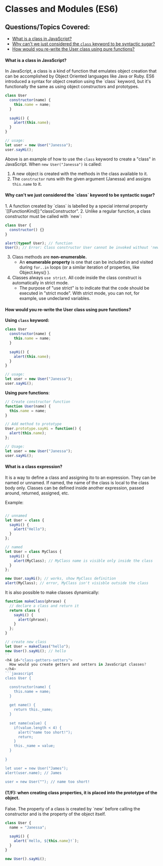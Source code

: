 # Classes and Modules (ES6)

## Questions/Topics Covered:
- [What is a class in JavaScript?](#class)
- [Why can't we just considered the `class` keyword to be syntactic sugar?](#class-syntactic-sugar)
- [How would you re-write the User class using pure functions?](#class-prototype)

<h4 id="class">
  What is a class in JavaScript?
</h4>
In JavaScript, a class is a kind of function that emulates object creation that can be accomplished by Object Oriented languages like Java or Ruby. ES6 introduced a syntax for object creation using the `class` keyword, but it's functionally the same as using object constructors and prototypes. 

```javascript
class User
  constructor(name) {
    this.name = name;
  }
  
  sayHi() {
    alert(this.name);
  }
}

// usage:
let user = new User("Janessa");
user.sayHi();
```

Above is an example of how to use the `class` keyword to create a "class" in JavaScript. When `new User("Janessa")` is called:
1. A new object is created with the methods in the class available to it.
2. The `constructor` runs with the given argument (Janessa) and assigns `this.name` to it.

<h4 id="class-syntactic-sugar">
  Why can't we just considered the `class` keyword to be syntactic sugar?
</h4>
1. A function created by `class` is labelled by a special internal property `[[FunctionKind]]:"classConstructor".
2. Unlike a regular function, a class constructor must be called with `new`:

```javascript
class User {
  constructor() {}
}

alert(typeof User); // function
User(); // Error: Class constructor User cannot be invoked without 'new'
```
3. Class methods are **non-enumerable.**
   - An **enumerable property** is one that can be included in and visited during `for..in` loops (or a similar iteration of properties, like Object.keys() ).
4. Classes always `use strict`. All code inside the class construct is automatically in strict mode. 
    - The purpose of "use strict" is to indicate that the code should be executed in "strict mode". With strict mode, you can not, for example, use undeclared variables.
    
<h4 id="class-prototype">
  How would you re-write the User class using pure functions?
</h4>

**Using `class` keyword:**
```javascript
class User
  constructor(name) {
    this.name = name;
  }
  
  sayHi() {
    alert(this.name);
  }
}

// usage:
let user = new User("Janessa");
user.sayHi();
```

**Using pure functions**:
```javascript
// Create constructor function
function User(name) {
  this.name = name;
}

// Add method to prototype
User.prototype.sayHi = function() {
  alert(this.name);
};

// Usage:
let user = new User("Janessa");
user.sayHi();
```

<h4 id="class-expression">
  What is a class expression?
</h4>
It is a way to define a class and assigning ito to an expression. They can be named or unnamed. If named, the name of the class is local to the class body only. Classes can be defined inside another expression, passed around, returned, assigned, etc.

Example:
```javascript

// unnamed
let User = class {
  sayHi() {
    alert("Hello");
  }
};

// named
let User = class MyClass {
  sayHi() {
    alert(MyClass); // MyClass name is visible only inside the class
  }
};

new User.sayHi(); // works, show MyClass definition
alert(MyClass); // error, MyClass isn't visisble outside the class
```
It is also possible to make classes dynamically:
```javascript
function makeClass(phrase) {
  // declare a class and return it
  return class {
    sayHi() {
      alert(phrase);
    }
  };
}

// create new class
let User = makeClass("hello");
new User().sayHi(); // hello
``
<h4 id="class-getters-setters">
  How would you create getters and setters in JavaScript classes?
</h4>
```javascript
class User {

  constructor(name) {
    this.name = name;
  }
  
  get name() {
    return this._name;
  }
  
  set name(value) {
    if(value.length < 4) {
      alert("name too short!");
      return;
    }
    this._name = value;
  }
  
}

let user = new User("James");
alert(user.name); // James

user = new User(""); // name too short!

```

<h4 id="class-properties">
  (T/F): when creating class properties, it is placed into the prototype of the object.
</h4>
False. The property of a class is created by `new` before calling the constructor and is the property of the object itself.

```javascript
class User {
  name = "Janessa";
  
  sayHi() {
    alert(`Hello, ${this.name}!`);
  }
}

new User().sayHi();
```
